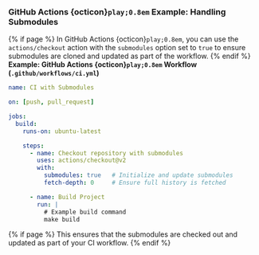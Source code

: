 ### GitHub Actions {octicon}`play;0.8em` Example: Handling Submodules
{% if page %}
In GitHub Actions {octicon}`play;0.8em`, you can use the `actions/checkout` action with the `submodules` option set to `true` to ensure submodules are cloned and updated as part of the workflow.
{% endif %}
**Example: GitHub Actions {octicon}`play;0.8em` Workflow (`.github/workflows/ci.yml`)**

```yaml
name: CI with Submodules

on: [push, pull_request]

jobs:
  build:
    runs-on: ubuntu-latest

    steps:
      - name: Checkout repository with submodules
        uses: actions/checkout@v2
        with:
          submodules: true   # Initialize and update submodules
          fetch-depth: 0     # Ensure full history is fetched

      - name: Build Project
        run: |
          # Example build command
          make build
```
{% if page %}
This ensures that the submodules are checked out and updated as part of your CI workflow.
{% endif %}